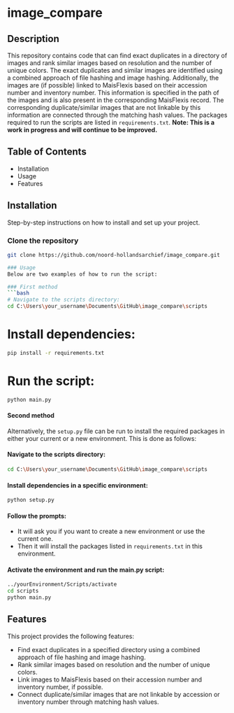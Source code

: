 # image_compare

## Description
This repository contains code that can find exact duplicates in a directory of images and rank similar images based on resolution and the number of unique colors. The exact duplicates and similar images are identified using a combined approach of file hashing and image hashing. Additionally, the images are (if possible) linked to MaisFlexis based on their accession number and inventory number. This information is specified in the path of the images and is also present in the corresponding MaisFlexis record. The corresponding duplicate/similar images that are not linkable by this information are connected through the matching hash values. The packages required to run the scripts are listed in `requirements.txt`. **Note: This is a work in progress and will continue to be improved.**

## Table of Contents
- Installation
- Usage
- Features

## Installation
Step-by-step instructions on how to install and set up your project.

### Clone the repository
```bash
git clone https://github.com/noord-hollandsarchief/image_compare.git

### Usage
Below are two examples of how to run the script:

### First method
```bash
# Navigate to the scripts directory:
cd C:\Users\your_username\Documents\GitHub\image_compare\scripts
```

# Install dependencies:
```bash
pip install -r requirements.txt
```

# Run the script:
```bash
python main.py
```

#### Second method
Alternatively, the `setup.py` file can be run to install the required packages in either your current or a new environment. This is done as follows:

#### Navigate to the scripts directory:
```bash
cd C:\Users\your_username\Documents\GitHub\image_compare\scripts
```

#### Install dependencies in a specific environment:
```bash
python setup.py
```

#### Follow the prompts:
- It will ask you if you want to create a new environment or use the current one.
- Then it will install the packages listed in `requirements.txt` in this environment.

#### Activate the environment and run the main.py script:
```bash
../yourEnvironment/Scripts/activate
cd scripts
python main.py
```

## Features
This project provides the following features:
- Find exact duplicates in a specified directory using a combined approach of file hashing and image hashing.
- Rank similar images based on resolution and the number of unique colors.
- Link images to MaisFlexis based on their accession number and inventory number, if possible.
- Connect duplicate/similar images that are not linkable by accession or inventory number through matching hash values.

